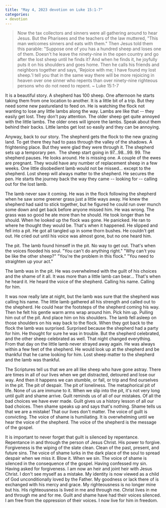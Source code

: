```yaml
---
title: "May 4, 2023 devotion on Luke 15:1-7"
categories:
- devotion
---
```

> Now the tax collectors and sinners were all gathering around to hear Jesus. But the Pharisees and the teachers of the law muttered, "This man welcomes sinners and eats with them." Then Jesus told them this parable: "Suppose one of you has a hundred sheep and loses one of them. Doesn't he leave the ninety-nine in the open country and go after the lost sheep until he finds it? And when he finds it, he joyfully puts it on his shoulders and goes home. Then he calls his friends and neighbors together and says, 'Rejoice with me; I have found my lost sheep.'I tell you that in the same way there will be more rejoicing in heaven over one sinner who repents than over ninety-nine righteous persons who do not need to repent. ~ Luke 15:1-7
  

It is a beautiful story. A shepherd has 100 sheep. One afternoon he starts taking them from one location to another. It is a little bit of a trip. But they need some new pastureland to feed on. He is watching the flock not wanting to lose any little lambs along the way. Lambs are like that -- they easily get lost. They don't pay attention. The older sheep get quite annoyed with the little lambs. The older ones will ignore the lambs. Speak about them behind their backs. Little lambs get lost so easily and they can be annoying.

Anyway, back to our story. The shepherd gets the flock to the new grazing land. To get there they had to pass through the valley of the shadows. A frightening place. But they were glad they were through it. The shepherd sets up a temporary pen.  The sheep start going in 97...98...99. 99. The shepherd pauses. He looks around. He is missing one. A couple of the ewes are pregnant. They would have any number of replacement sheep in a few weeks. One little disobedient lamb would not be missed... except to the shepherd. Lost sheep will always matter to the shepherd. He secures the pen. He starts the journey back the way they came -- looking for -- calling out for the lost lamb.

The lamb never saw it coming. He was in the flock following the shepherd when he saw some greener grass just a little ways away. He knew the shepherd had said to stick together, but he figured he could run over munch some down and get back before anyone missed him. He was wrong. The grass was so good he ate more than he should. He took longer than he should. When he looked up the flock was gone. He panicked. He ran to where he thought they would be. That's when it happened. He slipped and fell into a pit. He got all tangled up in some thorn bushes. He couldn't get out. He cried out until his voice was almost gone, but no one heard him.

The pit. The lamb found himself in the pit. No way to get out. That's when the voices flooded his soul. "You can't do anything right." "Why can't you be like the other sheep?" "You're the problem in this flock." "You need to straighten up your act."

The lamb was in the pit. He was overwhelmed with the guilt of his choices and the shame of it all. It was more than a little lamb can bear... That's when he heard it. He heard the voice of the shepherd. Calling his name. Calling for him.

It was now really late at night, but the lamb was sure that the shepherd was calling his name. The little lamb gathered all his strength and called out to the shepherd. He could hear the footsteps of the shepherd coming his way. Then he felt his gentle warm arms wrap around him. Pick him up. Pulling him out of the pit. And place him on his shoulders. The lamb fell asleep on those shoulders on his way back to the flock. When they got back to the flock the lamb was surprised. Surprised because the shepherd had a party for him. He thought for sure he was in trouble. But the shepherd celebrated, and the other sheep celebrated as well. That night changed everything. From that day on the little lamb never strayed away again. He was always within a few feet of the shepherd. He would look up at the shepherd and be thankful that he came looking for him. Lost sheep matter to the shepherd and the lamb was thankful.

The Scriptures tell us that we are all like sheep who have gone astray. There are times in all of our lives when we get distracted, detoured and lose our way. And then it happens we can stumble, or fall, or trip and find ourselves in the pit. The pit of despair. The pit of loneliness. The metaphorical pit of life. None of us are immune to it. When we slip into the pit, it's not very long until guilt and shame arrive. Guilt reminds us of all of our mistakes. Of all the bad choices we have ever made. Guilt gives us a history lesson of all our bad choices. Then shame speaks up and says that's nothing. Shame tells us that we are a mistake! That our lives don't matter. The voice of guilt is convicting. The voice of shame is humiliating. It is overwhelming until we hear the voice of the shepherd. The voice of the shepherd is the message of the gospel.

It is important to never forget that guilt is silenced by repentance. Repentance in and through the person of Jesus Christ. His power to forgive. Forgiveness is the wiping of the slate clean. Clean of the past, present, and future sins. The voice of shame lurks in the dark place of the soul to spread despair when we miss it. Blow it. When we sin. The voice of shame is silenced in the consequence of the gospel. Having confessed my sin. Having asked for forgiveness. I am now an heir and joint heir with Jesus Christ. I don't see myself as a mistake. My identity is now viewed as a child of God unconditionally loved by the Father. My goodness or lack there of is exchanged with his mercy and grace. My righteousness is no longer mine but his. His righteousness is lived in me and through me. Christ lives in me and through me and for me. Guilt and shame have had their voices silenced. I am free from the oppression of their voices. I now live for him in freedom.